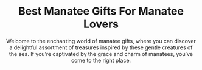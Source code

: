 ---
layout: post
title: Best Manatee Gifts For Manatee Lovers
subtitle: Welcome to the enchanting world of manatee gifts, where you can discover a delightful assortment of treasures inspired by these gentle creatures of the sea. If you’re captivated by the grace and charm of manatees, you’ve come to the right place.
header-img: "img/post/2023/09/copied/Manatee-Gifts.jpg"
header-style: text
permalink: "/manatee-gifts/"
catalog: true
tags:
  - Recipients 
  - Men
---   